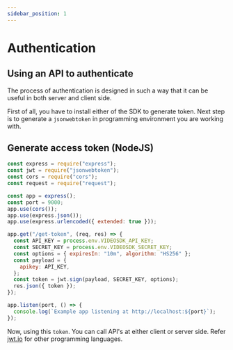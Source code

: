 ```yaml
---
sidebar_position: 1
---
```


# Authentication

## Using an API to authenticate

The process of authentication is designed in such a way that it can be useful in both server and client side.

First of all, you have to install either of the SDK to generate token. Next step is to generate a `jsonwebtoken` in programming environment you are working with.

## Generate access token (NodeJS)

```js {19} title="server.js"
const express = require("express");
const jwt = require("jsonwebtoken");
const cors = require("cors");
const request = require("request");

const app = express();
const port = 9000;
app.use(cors());
app.use(express.json());
app.use(express.urlencoded({ extended: true }));

app.get("/get-token", (req, res) => {
  const API_KEY = process.env.VIDEOSDK_API_KEY;
  const SECRET_KEY = process.env.VIDEOSDK_SECRET_KEY;
  const options = { expiresIn: "10m", algorithm: "HS256" };
  const payload = {
    apikey: API_KEY,
  };
  const token = jwt.sign(payload, SECRET_KEY, options);
  res.json({ token });
});

app.listen(port, () => {
  console.log(`Example app listening at http://localhost:${port}`);
});
```

Now, using this `token`. You can call API's at either client or server side. Refer [jwt.io](https://jwt.io/) for other programming languages.
